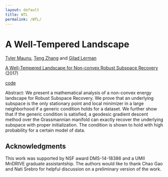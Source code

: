 ```yaml
---
layout: default
title: WTL
permalink: /WTL/
---
```


# A Well-Tempered Landscape

[Tyler Maunu](https://twmaunu.github.io/), [Teng Zhang](http://sciences.ucf.edu/math/tengz/) and [Gilad Lerman](http://www-users.math.umn.edu/~lerman/)

[A Well-Tempered Landscape for Non-convex Robust Subspace Recovery](https://arxiv.org/abs/1706.03896) (2017)

[code]()

Abstract:
We present a mathematical analysis of a non-convex energy landscape for Robust Subspace Recovery. 
We prove that an underlying subspace is the only stationary point and local minimizer in a large neighborhood 
if a generic condition holds for a dataset. We further show that if the generic condition is satisfied, a geodesic 
gradient descent method over the Grassmannian manifold can exactly recover the underlying subspace with proper initialization. 
The condition is shown to hold with high probability for a certain model of data.

## Acknowledgments

This work was supported by NSF award DMS-14-18386 and a UMII MnDRIVE graduate
assistantship. The authors would like to thank Chao Gao and Nati Srebro for helpful
discussion on a preliminary version of the work.

